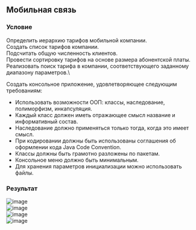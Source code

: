 ## Мобильная связь
### Условие
Определить иерархию тарифов мобильной компании.\
Создать список тарифов компании.\
Подсчитать общую численность клиентов.\
Провести сортировку тарифов на основе размера абонентской платы.\
Реализовать поиск тарифа в компании, соответствующего заданному диапазону параметров.\

Создать консольное приложение, удовлетворяющее следующим требованиям:
*	Использовать возможности ООП: классы, наследование, полиморфизм, инкапсуляция.
*	Каждый класс должен иметь отражающее смысл название и информативный состав.
*	Наследование должно применяться только тогда, когда это имеет смысл.
*	При кодировании должны быть использованы соглашения об оформлении кода Java Code Convention.
*	Классы должны быть грамотно разложены по пакетам.
*	Консольное меню должно быть минимальным.
*	Для хранения параметров инициализации можно использовать файлы.

### Результат
![image](https://github.com/ArtemVerzun/SAOD/assets/143192676/f17bbbb3-39d4-40bd-856b-50ce8a04d275)\
![image](https://github.com/ArtemVerzun/SAOD/assets/143192676/4bc5764b-4b23-45c1-ad60-0d89b2898b79)\
![image](https://github.com/ArtemVerzun/SAOD/assets/143192676/56f0afb6-6747-4061-94a8-47002137d85b)\
![image](https://github.com/ArtemVerzun/SAOD/assets/143192676/8ea59468-2bfe-4bcd-9fbd-d646f4d4fc17)
